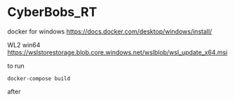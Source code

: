 # CyberBobs_RT
 
docker for windows https://docs.docker.com/desktop/windows/install/

WL2 win64 https://wslstorestorage.blob.core.windows.net/wslblob/wsl_update_x64.msi

to run
~~~~
docker-compose build
~~~~

after

~~~~run serve.bat~~~~ or docker-compose up
